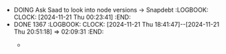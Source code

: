 - DOING Ask Saad to look into node versions -> Snapdebt
  :LOGBOOK:
  CLOCK: [2024-11-21 Thu 00:23:41]
  :END:
- DONE 1367
  :LOGBOOK:
  CLOCK: [2024-11-21 Thu 18:41:47]--[2024-11-21 Thu 20:51:18] =>  02:09:31
  :END:
	- ```apl
	  ```